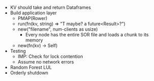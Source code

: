  - KV should take and return Dataframes
 - Build application layer
    - PMAP(Rower)
    - run(fn(kv, string) => "T maybe? a future<Result<T>>?")
    - new("filename", num-clients as usize)
        - Every node has the entire SOR file and loads a chunk to its memory
    - new(fn(kv) -> Self)
- Testing
    - IMP: Check for lock contention
    - Assume no network errors
- Random Forest LUL
- Orderly shutdown
